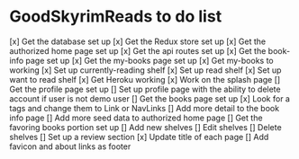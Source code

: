 # GoodSkyrimReads to do list

[x] Get the database set up
[x] Get the Redux store set up
[x] Get the authorized home page set up
[x] Get the api routes set up
[x] Get the book-info page set up
[x] Get the my-books page set up
  [x] Get my-books to working
  [x] Set up currently-reading shelf
  [x] Set up read shelf
  [x] Set up want to read shelf
[x] Get Heroku working
[x] Work on the splash page
[] Get the profile page set up
  [] Set up profile page with the ability to delete account if user is not demo user
[] Get the books page set up
[x] Look for a tags and change them to Link or NavLinks
[] Add more detail to the book info page
[] Add more seed data to authorized home page
[] Get the favoring books portion set up
  [] Add new shelves
  [] Edit shelves
  [] Delete shelves
[] Set up a review section
[x] Update title of each page
[] Add favicon and about links as footer
